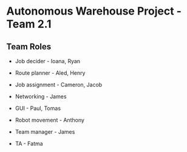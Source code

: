# Autonomous Warehouse Project - Team 2.1

## Team Roles

* Job decider - Ioana, Ryan
* Route planner - Aled, Henry
* Job assignment - Cameron, Jacob
* Networking - James
* GUI - Paul, Tomas
* Robot movement - Anthony

* Team manager - James
* TA - Fatma